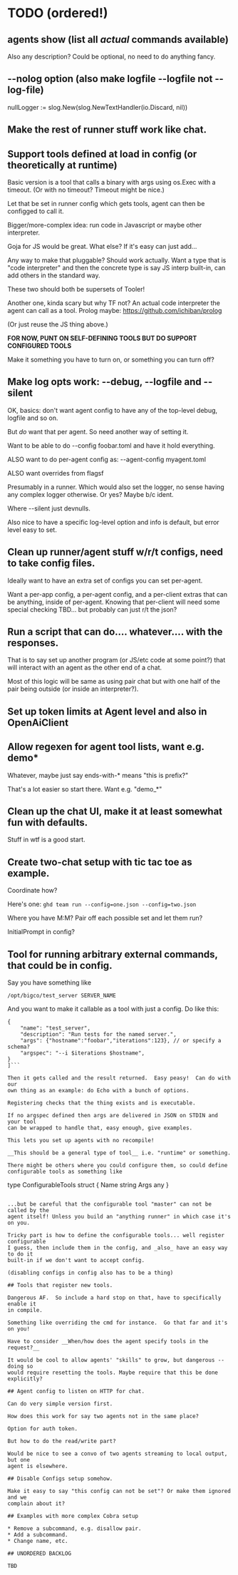 # TODO (ordered!)

## agents show (list all *actual* commands available)

Also any description?  Could be optional, no need to do anything fancy.

## --nolog option (also make logfile --logfile not --log-file)

nullLogger := slog.New(slog.NewTextHandler(io.Discard, nil))

## Make the rest of runner stuff work like chat.

## Support tools defined at load in config (or theoretically at runtime)

Basic version is a tool that calls a binary with args using os.Exec with a
timeout. (Or with no timeout?  Timeout might be nice.)

Let that be set in runner config which gets tools, agent can then be configged
to call it.

Bigger/more-complex idea: run code in Javascript or maybe other interpreter.

Goja for JS would be great.  What else?  If it's easy can just add...

Any way to make that pluggable?  Should work actually.  Want a type that is
"code interpreter" and then the concrete type is say JS interp built-in, can
add others in the standard way.

These two should both be supersets of Tooler!

Another one, kinda scary but why TF not? An actual code interpreter the agent
can call as a tool.  Prolog maybe: https://github.com/ichiban/prolog

(Or just reuse the JS thing above.)

__FOR NOW, PUNT ON SELF-DEFINING TOOLS BUT DO SUPPORT CONFIGURED TOOLS__

Make it something you have to turn on, or something you can turn off?

## Make log opts work: --debug, --logfile and --silent

OK, basics: don't want agent config to have any of the top-level debug, logfile
and so on.

But *do* want that per agent.  So need another way of setting it.

Want to be able to do --config foobar.toml and have it hold everything.

ALSO want to do per-agent config as: --agent-config myagent.toml

ALSO want overrides from flagsf

Presumably in a runner.  Which would also set the logger, no sense having any
complex logger otherwise.  Or yes?  Maybe b/c ident.

Where --silent just devnulls.

Also nice to have a specific log-level option and info is default, but error
level easy to set.

## Clean up runner/agent stuff w/r/t configs, need to take config files.

Ideally want to have an extra set of configs you can set per-agent.

Want a per-app config, a per-agent config, and a per-client extras that can
be anything, inside of per-agent.  Knowing that per-client will need some
special checking TBD... but probably can just r/t the json?

## Run a script that can do.... whatever.... with the responses.

That is to say set up another program (or JS/etc code at some point?) that
will interact with an agent as the other end of a chat.

Most of this logic will be same as using pair chat but with one half of the
pair being outside (or inside an interpreter?).

## Set up token limits at Agent level and also in OpenAiClient

## Allow regexen for agent tool lists, want e.g. demo*

Whatever, maybe just say ends-with-* means "this is prefix?"

That's a lot easier so start there.  Want e.g. "demo_*"

## Clean up the chat UI, make it at least somewhat fun with defaults.

Stuff in wtf is a good start.

## Create two-chat setup with tic tac toe as example.

Coordinate how?

Here's one: `ghd team run --config=one.json --config=two.json`

Where you have M:M?  Pair off each possible set and let them run?

InitialPrompt in config?

## Tool for running arbitrary external commands, that could be in config.

Say you have something like

`/opt/bigco/test_server SERVER_NAME`

And you want to make it callable as a tool with just a config.  Do like this:

```[
{
    "name": "test_server",
    "description": "Run tests for the named server.",
    "args": {"hostname":"foobar","iterations":123}, // or specify a schema?
    "argspec": "--i $iterations $hostname",
}
]```

Then it gets called and the result returned.  Easy peasy!  Can do with our
own thing as an example: do Echo with a bunch of options.

Registering checks that the thing exists and is executable.

If no argspec defined then args are delivered in JSON on STDIN and your tool
can be wrapped to handle that, easy enough, give examples.

This lets you set up agents with no recompile!

__This should be a general type of tool__ i.e. "runtime" or something.

There might be others where you could configure them, so could define
configurable tools as something like

```
type ConfigurableTools struct {
    Name string
    Args any
}
```

...but be careful that the configurable tool "master" can not be called by the
agent itself! Unless you build an "anything runner" in which case it's on you.

Tricky part is how to define the configurable tools... well register configurable
I guess, then include them in the config, and _also_ have an easy way to do it
built-in if we don't want to accept config.

(disabling configs in config also has to be a thing)

## Tools that register new tools.

Dangerous AF.  So include a hard stop on that, have to specifically enable it
in compile.

Something like overriding the cmd for instance.  Go that far and it's on you!

Have to consider __When/how does the agent specify tools in the request?__

It would be cool to allow agents' "skills" to grow, but dangerous -- doing so
would require resetting the tools. Maybe require that this be done explicitly?

## Agent config to listen on HTTP for chat.

Can do very simple version first.

How does this work for say two agents not in the same place?

Option for auth token.

But how to do the read/write part?

Would be nice to see a convo of two agents streaming to local output, but one
agent is elsewhere.

## Disable Configs setup somehow.

Make it easy to say "this config can not be set"? Or make them ignored and we
complain about it?

## Examples with more complex Cobra setup

* Remove a subcommand, e.g. disallow pair.
* Add a subcommand.
* Change name, etc.

## UNORDERED BACKLOG

TBD

